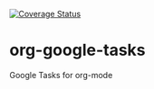 [![Coverage Status](https://coveralls.io/repos/github/ychubachi/org-sync-gtasks/badge.svg)](https://coveralls.io/github/ychubachi/org-sync-gtasks)

# org-google-tasks
Google Tasks for org-mode
